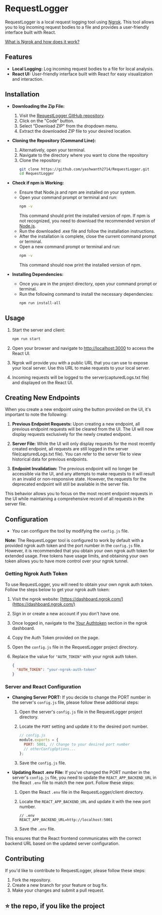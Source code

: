# RequestLogger

RequestLogger is a local request logging tool using [Ngrok](https://ngrok.com/). This tool allows you to log incoming request bodies to a file and provides a user-friendly interface built with React.

[What is Ngrok and how does it work?](https://requestly.io/blog/what-is-ngrok-and-how-does-it-work/)

## Features

- **Local Logging:** Log incoming request bodies to a file for local analysis.
- **React UI:** User-friendly interface built with React for easy visualization and interaction.

## Installation

- **Downloading the Zip File:**
    1. Visit the [RequestLogger GitHub repository](https://github.com/yashwanth2714/RequestLogger).
    2. Click on the "Code" button.
    3. Select "Download ZIP" from the dropdown menu.
    4. Extract the downloaded ZIP file to your desired location.

- **Cloning the Repository (Command Line):**
    1. Alternatively, open your terminal.
    2. Navigate to the directory where you want to clone the repository
    3. Clone the repository:
        ```bash
        git clone https://github.com/yashwanth2714/RequestLogger.git
        cd RequestLogger
        ```

- **Check if npm is Working:**
   - Ensure that Node.js and npm are installed on your system.
   - Open your command prompt or terminal and run:
        ```bash
        npm -v
        ```
        This command should print the installed version of npm. If npm is not recognized, you need to download the recommended version of [Node.js](https://nodejs.org/).
   - Run the downloaded .exe file and follow the installation instructions.
   - After the installation is complete, close the current command prompt or terminal.
   - Open a new command prompt or terminal and run:
     ```bash
     npm -v
     ```
     This command should now print the installed version of npm.

- **Installing Dependencies:**
    - Once you are in the project directory, open your command prompt or terminal.
    - Run the following command to install the necessary dependencies:
        ```bash
        npm run install-all
        ```

## Usage

1. Start the server and client:

    ```bash
    npm run start
    ```

2. Open your browser and navigate to [http://localhost:3000](http://localhost:3000) to access the React UI.

3. Ngrok will provide you with a public URL that you can use to expose your local server. Use this URL to make requests to your local server.

4. Incoming requests will be logged to the server(capturedLogs.txt file) and displayed on the React UI.

## Creating New Endpoints

When you create a new endpoint using the button provided on the UI, it's important to note the following:

1. **Previous Endpoint Requests:** Upon creating a new endpoint, all previous endpoint requests will be cleared from the UI. The UI will now display requests exclusively for the newly created endpoint.

2. **Server File:** While the UI will only display requests for the most recently created endpoint, all requests are still logged in the server file(capturedLogs.txt file). You can refer to the server file to view historical data for previous endpoints.

3. **Endpoint Invalidation:** The previous endpoint will no longer be accessible via the UI, and any attempts to make requests to it will result in an invalid or non-responsive state. However, the requests for the deprecated endpoint will still be available in the server file.

This behavior allows you to focus on the most recent endpoint requests in the UI while maintaining a comprehensive record of all requests in the server file.

## Configuration

- You can configure the tool by modifying the `config.js` file.

**Note:** The RequestLogger tool is configured to work by default with a provided ngrok auth token and the port number in the `config.js` file. However, it is recommended that you obtain your own ngrok auth token for extended usage. Free tokens have usage limits, and obtaining your own token allows you to have more control over your ngrok tunnel.


### Getting Ngrok Auth Token

To use RequestLogger, you will need to obtain your own ngrok auth token. Follow the steps below to get your ngrok auth token:

1. Visit the ngrok website: [https://dashboard.ngrok.com/](https://dashboard.ngrok.com/)

2. Sign in or create a new account if you don't have one.

3. Once logged in, navigate to the [Your Authtoken](https://dashboard.ngrok.com/get-started/your-authtoken) section in the ngrok dashboard.

4. Copy the Auth Token provided on the page.

5. Open the `config.js` file in the RequestLogger project directory.

6. Replace the value for `"AUTH_TOKEN"` with your ngrok auth token.

   ```json
   {
     "AUTH_TOKEN": "your-ngrok-auth-token"
   }

### Server and React Configuration

- **Changing Server PORT:**
  If you decide to change the PORT number in the server's `config.js` file, please follow these additional steps:

  1. Open the server's `config.js` file in the RequestLogger project directory.
  
  2. Locate the `PORT` setting and update it to the desired port number.

     ```javascript
     // config.js
     module.exports = {
       PORT: 5001, // Change to your desired port number
       // otherConfigOptions...
     };

  3. Save the `config.js` file.

- **Updating React .env File:**
  If you've changed the PORT number in the server's `config.js` file, you need to update the `REACT_APP_BACKEND_URL` in the React `.env` file to match the new port. Follow these steps:

  1. Open the React `.env` file in the RequestLogger/client directory.

  2. Locate the `REACT_APP_BACKEND_URL` and update it with the new port number.

     ```dotenv
     // .env
     REACT_APP_BACKEND_URL=http://localhost:5001
     ```

  3. Save the `.env` file.

This ensures that the React frontend communicates with the correct backend URL based on the updated server configuration.

## Contributing

If you'd like to contribute to RequestLogger, please follow these steps:

1. Fork the repository.
2. Create a new branch for your feature or bug fix.
3. Make your changes and submit a pull request.

## :star: the repo, if you like the project